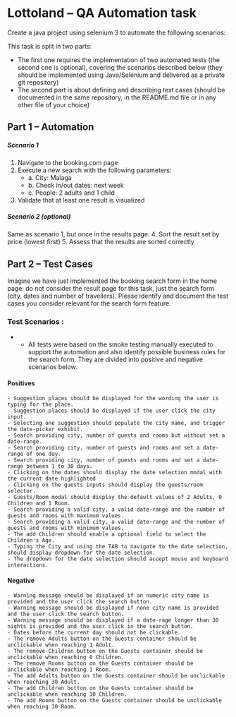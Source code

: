#  Lottoland – QA Automation task
Create a java project using selenium 3 to automate the following scenarios:

This task is split in two parts:
 - The first one requires the implementation of two automated tests (the second one is optional), covering the scenarios described below (they should be implemented using Java/Selenium and delivered as a private git repository)
 - The second part is about defining and describing test cases (should be documented in the same repository, in the README.md file or in any other file of your choice)

## Part 1 – Automation
##### _**Scenario 1**_
1. Navigate to the booking.com page
2. Execute a new search with the following parameters:
    * a. City: Malaga
    * b. Check in/out dates: next week
    * c. People: 2 adults and 1 child
3. Validate that at least one result is visualized

##### _**Scenario 2 (optional)**_
Same as scenario 1, but once in the results page:
4. Sort the result set by price (lowest first)
5. Assess that the results are sorted correctly

## Part 2 – Test Cases
Imagine we have just implemented the booking search form in the home page: 
do not consider the result page for this task, just the search form (city, dates and number of travellers). 
Please identify and document the test cases you consider relevant for the search form feature.

### Test Scenarios :
* - All tests were based on the smoke testing manually executed to support the automation and also identify possible business rules for the search form. 
They are divided into positive and negative scenarios below.  
#### Positives
  ```
  - Suggestion places should be displayed for the wording the user is typing for the place.
  - Suggestion places should be displayed if the user click the city input.
  - Selecting one suggestion should populate the city name, and trigger the date-picker exhibit. 
  - Search providing city, number of guests and rooms but without set a date-range.
  - Search providing city, number of guests and rooms and set a date-range of one day.
  - Search providing city, number of guests and rooms and set a date-range between 1 to 30 days.
  - Clicking on the dates should display the date selection modal with the current date highlighted
  - Clicking on the guests inputs should display the guests/room selector.
  - Guests/Room modal should display the default values of 2 Adults, 0 Children and 1 Room. 
  - Search providing a valid city, a valid date-range and the number of guests and rooms with maximum values.
  - Search providing a valid city, a valid date-range and the number of guests and rooms with minimum values.
  - The add Children should enable a optional field to select the Children's Age.
  - Typing the City and using the TAB to navigate to the date selection, should display dropdown for the date selection.
  - The dropdown for the date selection should accept mouse and keyboard interactions.
  ```

#### Negative
  ```
  - Warning message should be displayed if an numeric city name is provided and the user click the search button.
  - Warning message should be displayed if none city name is provided and the user click the search button.
  - Warning message should be displayed if a date-rage longer than 30 nights is provided and the user click in the search button.
  - Dates before the current day should not be clickable.
  - The remove Adults button on the Guests container should be unclickable when reaching 1 Adult.
  - The remove Children button on the Guests container should be unclickable when reaching 0 Children.
  - The remove Rooms button on the Guests container should be unclickable when reaching 1 Room.
  - The add Adults button on the Guests container should be unclickable when reaching 30 Adult.
  - The add Children button on the Guests container should be unclickable when reaching 10 Children.
  - The add Rooms button on the Guests container should be unclickable when reaching 30 Room.
  ```